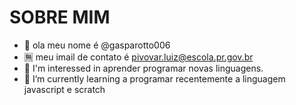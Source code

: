 # SOBRE MIM
- 👋 ola meu nome é @gasparotto006
- 🈚 meu imail de contato é pivovar.luiz@escola.pr.gov.br
-  👀 I'm interessed in aprender programar novas linguagens.
- 🌱 I’m currently learning a programar recentemente a linguagem javascript e scratch
